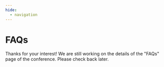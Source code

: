```yaml
---
hide:
  - navigation
---
```


# FAQs

Thanks for your interest! We are still working on the details of the "FAQs" page of the conference. Please check back later.